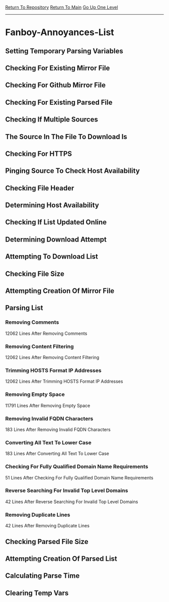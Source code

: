 [Return To Repository](https://github.com/deathbybandaid/piholeparser/)
[Return To Main](https://github.com/deathbybandaid/piholeparser/blob/master/RecentRunLogs/Mainlog.md)
[Go Up One Level](https://github.com/deathbybandaid/piholeparser/blob/master/RecentRunLogs/TopLevelScripts/30-Processing-External-Blacklists.md)
____________________________________
# Fanboy-Annoyances-List
## Setting Temporary Parsing Variables
## Checking For Existing Mirror File
## Checking For Github Mirror File
## Checking For Existing Parsed File
## Checking If Multiple Sources
## The Source In The File To Download Is
## Checking For HTTPS
## Pinging Source To Check Host Availability
## Checking File Header
## Determining Host Availability
## Checking If List Updated Online
## Determining Download Attempt
## Attempting To Download List
## Checking File Size
## Attempting Creation Of Mirror File
## Parsing List
### Removing Comments
12062 Lines After Removing Comments
### Removing Content Filtering
12062 Lines After Removing Content Filtering
### Trimming HOSTS Format IP Addresses
12062 Lines After Trimming HOSTS Format IP Addresses
### Removing Empty Space
11791 Lines After Removing Empty Space
### Removing Invalid FQDN Characters
183 Lines After Removing Invalid FQDN Characters
### Converting All Text To Lower Case
183 Lines After Converting All Text To Lower Case
### Checking For Fully Qualified Domain Name Requirements
51 Lines After Checking For Fully Qualified Domain Name Requirements
### Reverse Searching For Invalid Top Level Domains
42 Lines After Reverse Searching For Invalid Top Level Domains
### Removing Duplicate Lines
42 Lines After Removing Duplicate Lines
## Checking Parsed File Size
## Attempting Creation Of Parsed List
## Calculating Parse Time
## Clearing Temp Vars
